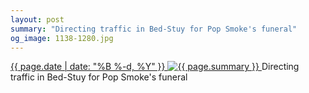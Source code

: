 ```yaml
---
layout: post
summary: "Directing traffic in Bed-Stuy for Pop Smoke's funeral"
og_image: 1138-1280.jpg
---
```


<p>
 <time>
  <a href="/1138">
   {{ page.date | date: "%B %-d, %Y" }}
  </a>
 </time>
 <a href="/1138">
  <img alt="{{ page.summary }}" sizes="(min-width: 700px) 50vw, calc(100vw - 2rem)" src="{{ site.assets_url }}/1138-640.jpg" srcset="{{ site.assets_url }}/1138-320.jpg 320w, {{ site.assets_url }}/1138-640.jpg 640w, {{ site.assets_url }}/1138-960.jpg 960w, {{ site.assets_url }}/1138-1280.jpg 1280w"/>
 </a>
 <span>
  Directing traffic in Bed-Stuy for Pop Smoke's funeral
 </span>
</p>
